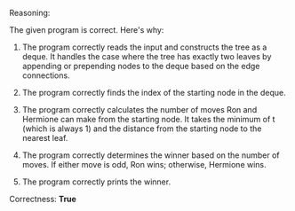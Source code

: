 Reasoning: 

The given program is correct. Here's why:

1. The program correctly reads the input and constructs the tree as a deque. It handles the case where the tree has exactly two leaves by appending or prepending nodes to the deque based on the edge connections.

2. The program correctly finds the index of the starting node in the deque.

3. The program correctly calculates the number of moves Ron and Hermione can make from the starting node. It takes the minimum of t (which is always 1) and the distance from the starting node to the nearest leaf.

4. The program correctly determines the winner based on the number of moves. If either move is odd, Ron wins; otherwise, Hermione wins.

5. The program correctly prints the winner.

Correctness: **True**